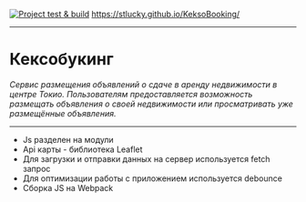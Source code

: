 [![Project test & build](https://github.com/stLucky/KeksoBooking/actions/workflows/main.yml/badge.svg)](https://github.com/stLucky/KeksoBooking/actions/workflows/main.yml)
https://stlucky.github.io/KeksoBooking/
***********************************************************************************************************************************************************************************
# Кексобукинг
*Сервис размещения объявлений о сдаче в аренду недвижимости в центре Токио.
Пользователям предоставляется возможность размещать объявления о своей недвижимости или просматривать уже размещённые объявления.*
***********************************************************************************************************************************************************************************
* Js разделен на модули
* Api карты - библиотека Leaflet
* Для загрузки и отправки данных на сервер используется fetch запрос
* Для оптимизации работы с приложением используется debounce
* Сборка JS на Webpack
